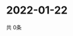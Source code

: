 # 2022-01-22
  共 0条

  <!-- BEGIN -->
  <!-- 最后更新时间Sat Jan 22 2022 16:05:10 GMT+0000 (Coordinated Universal Time) -->
  
  <!-- END -->
  
  
